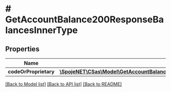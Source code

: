 # # GetAccountBalance200ResponseBalancesInnerType

## Properties

Name | Type | Description | Notes
------------ | ------------- | ------------- | -------------
**codeOrProprietary** | [**\SpojeNET\CSas\Model\GetAccountBalance200ResponseBalancesInnerTypeCodeOrProprietary**](GetAccountBalance200ResponseBalancesInnerTypeCodeOrProprietary.md) |  | [optional]

[[Back to Model list]](../../README.md#models) [[Back to API list]](../../README.md#endpoints) [[Back to README]](../../README.md)
